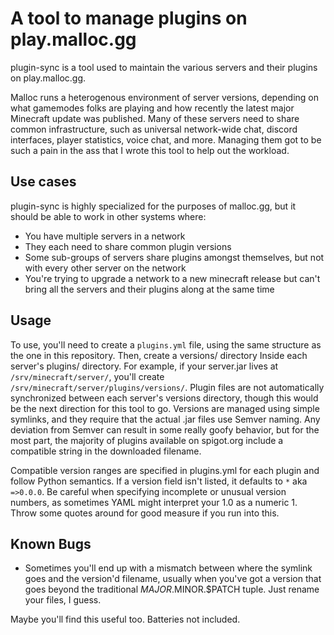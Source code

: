 # A tool to manage plugins on play.malloc.gg

plugin-sync is a tool used to maintain the various servers and their plugins on
play.malloc.gg.

Malloc runs a heterogenous environment of server versions, depending on what
gamemodes folks are playing and how recently the latest major Minecraft update
was published. Many of these servers need to share common infrastructure, such
as universal network-wide chat, discord interfaces, player statistics, voice
chat, and more. Managing them got to be such a pain in the ass that I wrote this
tool to help out the workload.

## Use cases

plugin-sync is highly specialized for the purposes of malloc.gg, but it should
be able to work in other systems where:

- You have multiple servers in a network
- They each need to share common plugin versions
- Some sub-groups of servers share plugins amongst themselves, but not with
  every other server on the network
- You're trying to upgrade a network to a new minecraft release but can't bring
  all the servers and their plugins along at the same time


## Usage

To use, you'll need to create a `plugins.yml` file, using the same structure as
the one in this repository. Then, create a versions/ directory Inside each
server's plugins/ directory. For example, if your server.jar lives at
`/srv/minecraft/server/`, you'll create
`/srv/minecraft/server/plugins/versions/`. Plugin files are not automatically
synchronized between each server's versions directory, though this would be the
next direction for this tool to go. Versions are managed using simple symlinks,
and they require that the actual .jar files use Semver naming. Any deviation
from Semver can result in some really goofy behavior, but for the most part, the
majority of plugins available on spigot.org include a compatible string in the
downloaded filename.

Compatible version ranges are specified in plugins.yml for each plugin and
follow Python semantics. If a version field isn't listed, it defaults to `*` aka
`=>0.0.0`. Be careful when specifying incomplete or unusual version numbers, as
sometimes YAML might interpret your 1.0 as a numeric 1. Throw some quotes around
for good measure if you run into this.

## Known Bugs

- Sometimes you'll end up with a mismatch between where the symlink goes and the
  version'd filename, usually when you've got a version that goes beyond the
  traditional $MAJOR.$MINOR.$PATCH tuple. Just rename your files, I guess.

Maybe you'll find this useful too. Batteries not included.
